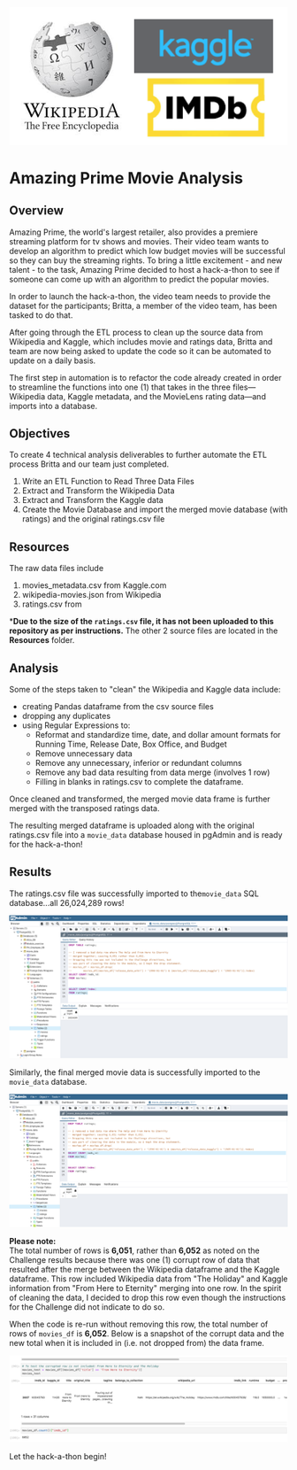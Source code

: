 ![logos](./Resources/logos.png)
# Amazing Prime Movie Analysis

## Overview
Amazing Prime, the world's largest retailer, also provides a premiere streaming platform for tv shows and movies.  Their video team wants to develop an algorithm to predict which low budget movies will be successful so they can buy the streaming rights.  To bring a little excitement - and new talent - to the task, Amazing Prime decided to host a hack-a-thon to see if someone can come up with an algorithm to predict the popular movies.

In order to launch the hack-a-thon, the video team needs to provide the dataset for the participants; Britta, a member of the video team, has been tasked to do that. 

After going through the ETL process to clean up the source data from Wikipedia and Kaggle, which includes movie and ratings data, Britta and team are now being asked to update the code so it can be automated to update on a daily basis.

The first step in automation is to refactor the code already created in order to streamline the functions into one (1) that takes in the three files—Wikipedia data, Kaggle metadata, and the MovieLens rating data—and imports into a database.

## Objectives

To create 4 technical analysis deliverables to further automate the ETL process Britta and our team just completed.

1. Write an ETL Function to Read Three Data Files
2. Extract and Transform the Wikipedia Data
3. Extract and Transform the Kaggle data  
4. Create the Movie Database and import the merged movie database (with ratings) and the original ratings.csv file

## Resources
The raw data files include
1. movies_metadata.csv from Kaggle.com
2. wikipedia-movies.json from Wikipedia
3. ratings.csv from 

***Due to the size of the ```ratings.csv``` file, it has not been uploaded to this repository as per instructions.** The other 2 source files are located in the **Resources** folder.

## Analysis
Some of the steps taken to "clean" the Wikipedia and Kaggle data include:

* creating Pandas dataframe from the csv source files
* dropping any duplicates
* using Regular Expressions to:
	* Reformat and standardize time, date, and dollar amount formats for Running Time, Release Date, Box Office, and Budget
	* Remove unnecessary data
	* Remove any unnecessary, inferior or redundant columns
	* Remove any bad data resulting from data merge (involves 1 row)
	* Filling in blanks in ratings.csv to complete the dataframe.

Once cleaned and transformed, the merged movie data frame is further merged with the transposed ratings data.

The resulting merged dataframe is uploaded along with the original ratings.csv file into a ```movie_data``` database housed in pgAdmin and is ready for the hack-a-thon!

## Results
The ratings.csv file was successfully imported to the```movie_data``` SQL database...all 26,024,289 rows!  

![query2](./Resources/ratings_query.png)

Similarly, the final merged movie data is successfully imported to the ```movie_data``` database.

![query1](./Resources/movies_query.png)

**Please note:**  
The total number of rows is **6,051**, rather than **6,052** as noted on the Challenge results because there was one (1) corrupt row of data that resulted after the merge between the Wikipedia dataframe and the Kaggle dataframe.  This row included Wikipedia data from "The Holiday" and Kaggle information from "From Here to Eternity" merging into one row.  In the spirit of cleaning the data, I decided to drop this row even though the instructions for the Challenge did not indicate to do so.

When the code is re-run without removing this row, the total number of rows of ```movies_df``` is **6,052**.  Below is a snapshot of the corrupt data and the new total when it is included in (i.e. not dropped from) the data frame.

![bad_data](./Resources/bad_data.png)

Let the hack-a-thon begin!
